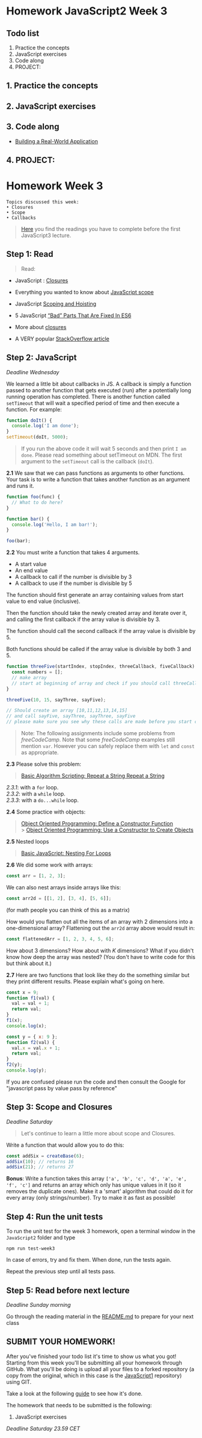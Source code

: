 # Homework JavaScript2 Week 3

## **Todo list**

1. Practice the concepts
2. JavaScript exercises
3. Code along
4. PROJECT:

## **1. Practice the concepts**

## **2. JavaScript exercises**

## **3. Code along**

- [Building a Real-World Application](https://www.youtube.com/watch?v=NYq9J-Eur9U)

## **4. PROJECT:**

# Homework Week 3

```
Topics discussed this week:
• Closures
• Scope
• Callbacks
```

> [Here](https://github.com/HackYourFuture/JavaScript3/tree/master/Week1) you find the readings you have to complete before the first JavaScript3 lecture.

## Step 1: Read

> Read:

- JavaScript : [Closures](http://conceptf1.blogspot.com/2013/11/javascript-closures.html)
- Everything you wanted to know about [JavaScript scope](https://toddmotto.com/everything-you-wanted-to-know-about-javascript-scope/)
- JavaScript [Scoping and Hoisting](http://www.adequatelygood.com/JavaScript-Scoping-and-Hoisting.html)
- 5 JavaScript [“Bad” Parts That Are Fixed In ES6](https://medium.freecodecamp.com/5-javascript-bad-parts-that-are-fixed-in-es6-c7c45d44fd81)

- More about [closures](https://www.reddit.com/r/learnjavascript/comments/1v6n8p/closure_explain_likei_am_in_high_school/?st=ixsp0mbe&sh=5526d150)
- A VERY popular [StackOverflow article](http://stackoverflow.com/questions/111102/how-do-javascript-closures-work)

## Step 2: JavaScript

_Deadline Wednesday_

We learned a little bit about callbacks in JS. A callback is simply a function passed to another function that gets executed (run) after a potentially long running operation has completed. There is another function called `setTimeout` that will wait a specified period of time and then execute a function. For example:

```js
function doIt() {
  console.log('I am done');
}
setTimeout(doIt, 5000);
```

> If you run the above code it will wait 5 seconds and then print `I am done`. Please read something about setTimeout on MDN. The first argument to the `setTimeout` call is the callback (`doIt`).

**2.1** We saw that we can pass functions as arguments to other functions. Your task is to write a function that takes another function as an argument and runs it.

```js
function foo(func) {
  // What to do here?
}

function bar() {
  console.log('Hello, I am bar!');
}

foo(bar);
```

**2.2** You must write a function that takes 4 arguments.

- A start value
- An end value
- A callback to call if the number is divisible by 3
- A callback to use if the number is divisible by 5

The function should first generate an array containing values from start value to end value (inclusive).

Then the function should take the newly created array and iterate over it, and calling the first callback if the array value is divisible by 3.

The function should call the second callback if the array value is divisible by 5.

Both functions should be called if the array value is divisible by both 3 and 5.

```js
function threeFive(startIndex, stopIndex, threeCallback, fiveCallback) {
  const numbers = [];
  // make array
  // start at beginning of array and check if you should call threeCallback or fiveCallback or go on to next
}

threeFive(10, 15, sayThree, sayFive);

// Should create an array [10,11,12,13,14,15]
// and call sayFive, sayThree, sayThree, sayFive
// please make sure you see why these calls are made before you start coding
```

> Note: The following assignments include some problems from _freeCodeCamp_. Note that some _freeCodeCamp_ examples still mention `var`. However you can safely replace them with `let` and `const` as appropriate.

**2.3** Please solve this problem:

> [Basic Algorithm Scripting: Repeat a String Repeat a String](https://www.freecodecamp.com/challenges/repeat-a-string-repeat-a-string)

_2.3.1_: with a `for` loop.  
_2.3.2_: with a `while` loop.  
_2.3.3_: with a `do...while` loop.

**2.4** Some practice with objects:

> [Object Oriented Programming: Define a Constructor Function](https://learn.freecodecamp.org/javascript-algorithms-and-data-structures/object-oriented-programming/define-a-constructor-function)<br> > [Object Oriented Programming: Use a Constructor to Create Objects](https://learn.freecodecamp.org/javascript-algorithms-and-data-structures/object-oriented-programming/use-a-constructor-to-create-objects)

**2.5** Nested loops

> [Basic JavaScript: Nesting For Loops
> ](https://www.freecodecamp.com/challenges/nesting-for-loops)

**2.6** We did some work with arrays:

```js
const arr = [1, 2, 3];
```

We can also nest arrays inside arrays like this:

```js
const arr2d = [[1, 2], [3, 4], [5, 6]];
```

(for math people you can think of this as a matrix)

How would you flatten out all the items of an array with 2 dimensions into a one-dimensional array? Flattening out the `arr2d` array above would result in:

```js
const flattenedArr = [1, 2, 3, 4, 5, 6];
```

How about 3 dimensions? How about with _K_ dimensions?
What if you didn't know how deep the array was nested? (You don't have to write code for this but think about it.)

**2.7** Here are two functions that look like they do the something similar but they print different results. Please explain what's going on here.

```js
const x = 9;
function f1(val) {
  val = val + 1;
  return val;
}
f1(x);
console.log(x);

const y = { x: 9 };
function f2(val) {
  val.x = val.x + 1;
  return val;
}
f2(y);
console.log(y);
```

If you are confused please run the code and then consult the Google for "javascript pass by value pass by reference"

## Step 3: Scope and Closures

_Deadline Saturday_

> Let's continue to learn a little more about scope and Closures.

Write a function that would allow you to do this:

```js
const addSix = createBase(6);
addSix(10); // returns 16
addSix(21); // returns 27
```

**Bonus**: Write a function takes this array `['a', 'b', 'c', 'd', 'a', 'e', 'f', 'c']` and returns an array which only has unique values in it (so it removes the duplicate ones). Make it a 'smart' algorithm that could do it for every array (only strings/number). Try to make it as fast as possible!

## Step 4: Run the unit tests

To run the unit test for the week 3 homework, open a terminal window in the `JavaScript2` folder and type

```
npm run test-week3
```

In case of errors, try and fix them. When done, run the tests again.

Repeat the previous step until all tests pass.

## Step 5: Read before next lecture

_Deadline Sunday morning_

Go through the reading material in the [README.md](https://github.com/HackYourFuture/JavaScript3/tree/master/Week1) to prepare for your next class

## **SUBMIT YOUR HOMEWORK!**

After you've finished your todo list it's time to show us what you got! Starting from this week you'll be submitting all your homework through GitHub. What you'll be doing is upload all your files to a forked repository (a copy from the original, which in this case is the [JavaScript1](https://www.github.com/HackYourFuture/JavaScript1) repository) using GIT.

Take a look at the following [guide](../hand-in-homework-guide.md) to see how it's done.

The homework that needs to be submitted is the following:

1. JavaScript exercises

_Deadline Saturday 23.59 CET_
